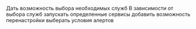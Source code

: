 Дать возможность выбора необходимых служб
В зависимости от выбора служб запускать определенные сервисы
добавить возможность перенастройки
выберать условия алертов
